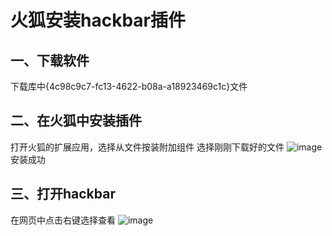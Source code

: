 # 火狐安装hackbar插件
## 一、下载软件
下载库中{4c98c9c7-fc13-4622-b08a-a18923469c1c}文件

## 二、在火狐中安装插件
打开火狐的扩展应用，选择从文件按装附加组件
选择刚刚下载好的文件
![image](https://github.com/user-attachments/assets/54277060-115c-49b5-a5ea-d2e408c331c7)
安装成功

## 三、打开hackbar
在网页中点击右键选择查看
![image](https://github.com/user-attachments/assets/0904f033-ea58-4f1a-8223-c64f8bfbfef3)
